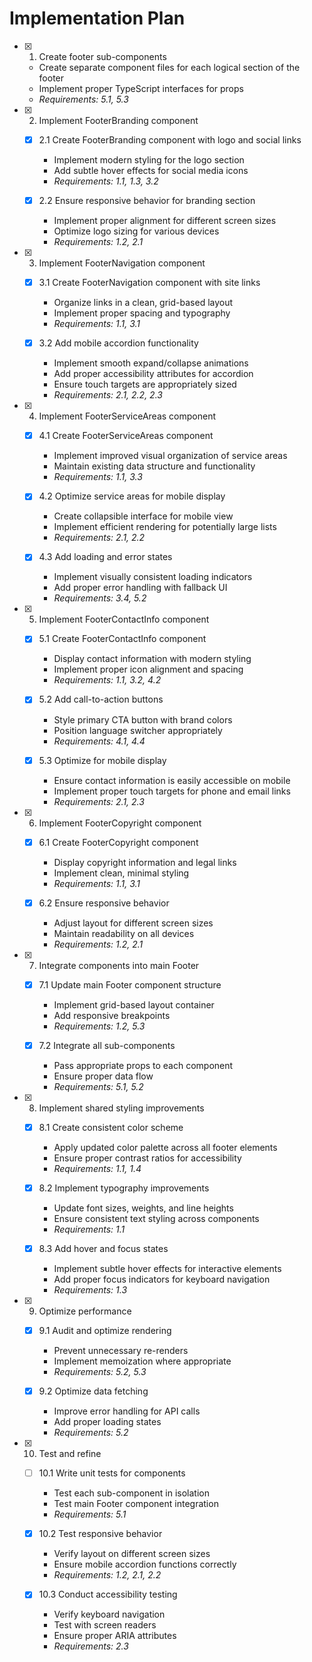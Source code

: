 # Implementation Plan

- [x] 1. Create footer sub-components
  - Create separate component files for each logical section of the footer
  - Implement proper TypeScript interfaces for props
  - _Requirements: 5.1, 5.3_

- [x] 2. Implement FooterBranding component
  - [x] 2.1 Create FooterBranding component with logo and social links
    - Implement modern styling for the logo section
    - Add subtle hover effects for social media icons
    - _Requirements: 1.1, 1.3, 3.2_

  - [x] 2.2 Ensure responsive behavior for branding section
    - Implement proper alignment for different screen sizes
    - Optimize logo sizing for various devices
    - _Requirements: 1.2, 2.1_

- [x] 3. Implement FooterNavigation component
  - [x] 3.1 Create FooterNavigation component with site links
    - Organize links in a clean, grid-based layout
    - Implement proper spacing and typography
    - _Requirements: 1.1, 3.1_

  - [x] 3.2 Add mobile accordion functionality
    - Implement smooth expand/collapse animations
    - Add proper accessibility attributes for accordion
    - Ensure touch targets are appropriately sized
    - _Requirements: 2.1, 2.2, 2.3_

- [x] 4. Implement FooterServiceAreas component
  - [x] 4.1 Create FooterServiceAreas component
    - Implement improved visual organization of service areas
    - Maintain existing data structure and functionality
    - _Requirements: 1.1, 3.3_

  - [x] 4.2 Optimize service areas for mobile display
    - Create collapsible interface for mobile view
    - Implement efficient rendering for potentially large lists
    - _Requirements: 2.1, 2.2_

  - [x] 4.3 Add loading and error states
    - Implement visually consistent loading indicators
    - Add proper error handling with fallback UI
    - _Requirements: 3.4, 5.2_

- [x] 5. Implement FooterContactInfo component
  - [x] 5.1 Create FooterContactInfo component
    - Display contact information with modern styling
    - Implement proper icon alignment and spacing
    - _Requirements: 1.1, 3.2, 4.2_

  - [x] 5.2 Add call-to-action buttons
    - Style primary CTA button with brand colors
    - Position language switcher appropriately
    - _Requirements: 4.1, 4.4_

  - [x] 5.3 Optimize for mobile display
    - Ensure contact information is easily accessible on mobile
    - Implement proper touch targets for phone and email links
    - _Requirements: 2.1, 2.3_

- [x] 6. Implement FooterCopyright component
  - [x] 6.1 Create FooterCopyright component
    - Display copyright information and legal links
    - Implement clean, minimal styling
    - _Requirements: 1.1, 3.1_

  - [x] 6.2 Ensure responsive behavior
    - Adjust layout for different screen sizes
    - Maintain readability on all devices
    - _Requirements: 1.2, 2.1_

- [x] 7. Integrate components into main Footer
  - [x] 7.1 Update main Footer component structure
    - Implement grid-based layout container
    - Add responsive breakpoints
    - _Requirements: 1.2, 5.3_

  - [x] 7.2 Integrate all sub-components
    - Pass appropriate props to each component
    - Ensure proper data flow
    - _Requirements: 5.1, 5.2_

- [x] 8. Implement shared styling improvements
  - [x] 8.1 Create consistent color scheme
    - Apply updated color palette across all footer elements
    - Ensure proper contrast ratios for accessibility
    - _Requirements: 1.1, 1.4_

  - [x] 8.2 Implement typography improvements
    - Update font sizes, weights, and line heights
    - Ensure consistent text styling across components
    - _Requirements: 1.1_

  - [x] 8.3 Add hover and focus states
    - Implement subtle hover effects for interactive elements
    - Add proper focus indicators for keyboard navigation
    - _Requirements: 1.3_

- [x] 9. Optimize performance
  - [x] 9.1 Audit and optimize rendering
    - Prevent unnecessary re-renders
    - Implement memoization where appropriate
    - _Requirements: 5.2, 5.3_

  - [x] 9.2 Optimize data fetching
    - Improve error handling for API calls
    - Add proper loading states
    - _Requirements: 5.2_

- [x] 10. Test and refine
  - [ ] 10.1 Write unit tests for components
    - Test each sub-component in isolation
    - Test main Footer component integration
    - _Requirements: 5.1_

  - [x] 10.2 Test responsive behavior
    - Verify layout on different screen sizes
    - Ensure mobile accordion functions correctly
    - _Requirements: 1.2, 2.1, 2.2_

  - [x] 10.3 Conduct accessibility testing
    - Verify keyboard navigation
    - Test with screen readers
    - Ensure proper ARIA attributes
    - _Requirements: 2.3_